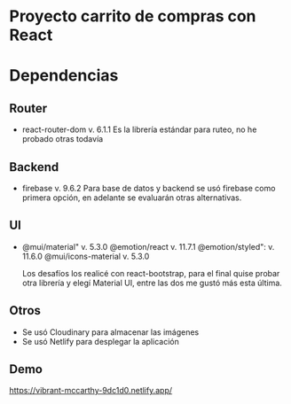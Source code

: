 # Proyecto carrito de compras con React

# Dependencias
  
 ## Router 
 - react-router-dom v. 6.1.1
  Es la librería estándar para ruteo, no he probado otras todavía

 ## Backend
 - firebase v. 9.6.2
  Para base de datos y backend se usó firebase como primera opción, en adelante
  se evaluarán otras alternativas.

## UI
 - @mui/material" v. 5.3.0 
   @emotion/react v. 11.7.1
   @emotion/styled":  v. 11.6.0
   @mui/icons-material v. 5.3.0

   Los desafíos los realicé con react-bootstrap, para el final
   quise probar otra librería y elegí Material UI, entre las dos
   me gustó más esta última.

## Otros
  - Se usó Cloudinary para almacenar las imágenes
  - Se usó Netlify para desplegar la aplicación

## Demo
  https://vibrant-mccarthy-9dc1d0.netlify.app/
  
